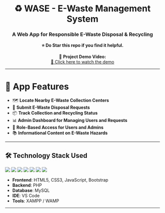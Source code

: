 <div align="center">
  
# ♻️ WASE - E-Waste Management System

<h3><b>A Web App for Responsible E-Waste Disposal & Recycling</b></h3>
<p><b>⭐ Do Star this repo if you find it helpful.</b></p>

🎥 <b>Project Demo Video:</b>  
<a href="https://github.com/Lokeshloki67/E-Waste-Management-System/blob/main/Screen%20Recording%202025-04-09%20122916.mp4">
  🔗 Click here to watch the demo
</a>

</div>

---

# 🌟 App Features

- 🗺️ **Locate Nearby E-Waste Collection Centers**
- 📝 **Submit E-Waste Disposal Requests**
- 📦 **Track Collection and Recycling Status**
- 📊 **Admin Dashboard for Managing Users and Requests**
- 🔐 **Role-Based Access for Users and Admins**
- 📚 **Informational Content on E-Waste Hazards**

---

## 🛠️ Technology Stack Used

<p>
  <img src="https://img.shields.io/badge/HTML5-E34F26?style=for-the-badge&logo=html5&logoColor=white"/>
  <img src="https://img.shields.io/badge/CSS3-1572B6?style=for-the-badge&logo=css3&logoColor=white"/>
  <img src="https://img.shields.io/badge/JavaScript-F0DB4F?style=for-the-badge&logo=javascript&logoColor=black"/>
  <img src="https://img.shields.io/badge/Bootstrap-563D7C?style=for-the-badge&logo=bootstrap&logoColor=white"/>
  <img src="https://img.shields.io/badge/PHP-777BB4?style=for-the-badge&logo=php&logoColor=white"/>
  <img src="https://img.shields.io/badge/MySQL-00758F?style=for-the-badge&logo=mysql&logoColor=white"/>
  <img src="https://img.shields.io/badge/XAMPP-FB7A24?style=for-the-badge&logo=xampp&logoColor=white"/>
</p>

- **Frontend**: HTML5, CSS3, JavaScript, Bootstrap  
- **Backend**: PHP  
- **Database**: MySQL  
- **IDE**: VS Code  
- **Tools**: XAMPP / WAMP  

---

